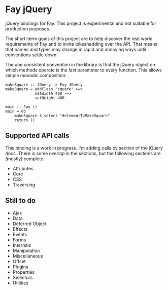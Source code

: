 Fay jQuery
==========

jQuery bindings for Fay. This project is experimental and not suitable for
production purposes.

The short-term goals of this project are to help discover the real world
requirements of Fay and to invite bikeshedding over the API. That means that
names and types may change in rapid and annoying ways until conventions settle
down.

The one consistent convention in the library is that the jQuery object on which
methods operate is the *last* parameter to every function. This allows simple
monadic composition:

```
makeSquare :: JQuery -> Fay JQuery
makeSquare = addClass "square" >=>
             setWidth 400 >=>
             setHeight 400

main :: Fay ()
main = do
    makeSquare $ select "#elementToMakeSquare"
    return ()
```

Supported API calls
-------------------

This binding is a work in progress. I'm adding calls by section of the jQuery
docs. There is some overlap in the sections, but the following sections are
(mostly) complete.

- Attributes
- Core
- CSS
- Traversing

Still to do
-----------

- Ajax
- Data
- Deferred Object
- Effects
- Events
- Forms
- Internals
- Manipulation
- Miscellaneous
- Offset
- Plugins
- Properties
- Selectors
- Utilities
